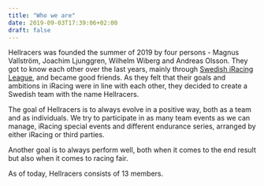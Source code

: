 ```yaml
---
title: "Who we are"
date: 2019-09-03T17:39:06+02:00
draft: false
---
```


Hellracers was founded the summer of 2019 by four persons - Magnus Vallström, Joachim Ljunggren, Wilhelm Wiberg and Andreas Olsson. They got to know each other over the last years, mainly through <a href="https://swedishiracingleague.se" target="_blank">Swedish iRacing League</a>, and became good friends. As they felt that their goals and ambitions in iRacing were in line with each other, they decided to create a Swedish team with the name Hellracers.

The goal of Hellracers is to always evolve in a positive way, both as a team and as individuals. We try to participate in as many team events as we can manage, iRacing special events and different endurance series, arranged by either iRacing or third parties.

Another goal is to always perform well, both when it comes to the end result but also when it comes to racing fair.

As of today, Hellracers consists of 13 members.

